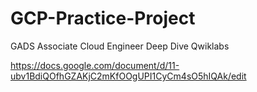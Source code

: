 # GCP-Practice-Project
GADS Associate Cloud Engineer Deep Dive  Qwiklabs


https://docs.google.com/document/d/11-ubv1BdiQOfhGZAKjC2mKfOOgUPI1CyCm4sO5hIQAk/edit
